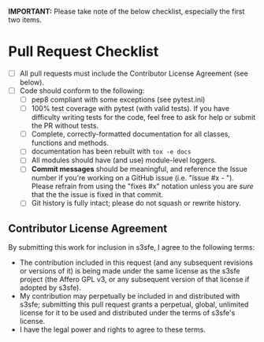 __IMPORTANT:__ Please take note of the below checklist, especially the first two items.

# Pull Request Checklist

- [ ] All pull requests must include the Contributor License Agreement (see below).
- [ ] Code should conform to the following:
    - [ ] pep8 compliant with some exceptions (see pytest.ini)
    - [ ] 100% test coverage with pytest (with valid tests). If you have difficulty
      writing tests for the code, feel free to ask for help or submit the PR without tests.
    - [ ] Complete, correctly-formatted documentation for all classes, functions and methods.
    - [ ] documentation has been rebuilt with ``tox -e docs``
    - [ ] All modules should have (and use) module-level loggers.
    - [ ] **Commit messages** should be meaningful, and reference the Issue number
      if you're working on a GitHub issue (i.e. "issue #x - <message>"). Please
      refrain from using the "fixes #x" notation unless you are *sure* that the
      the issue is fixed in that commit.
    - [ ] Git history is fully intact; please do not squash or rewrite history.

## Contributor License Agreement

By submitting this work for inclusion in s3sfe, I agree to the following terms:

* The contribution included in this request (and any subsequent revisions or versions of it)
  is being made under the same license as the s3sfe project (the Affero GPL v3,
  or any subsequent version of that license if adopted by s3sfe).
* My contribution may perpetually be included in and distributed with s3sfe; submitting
  this pull request grants a perpetual, global, unlimited license for it to be used and distributed
  under the terms of s3sfe's license.
* I have the legal power and rights to agree to these terms.
